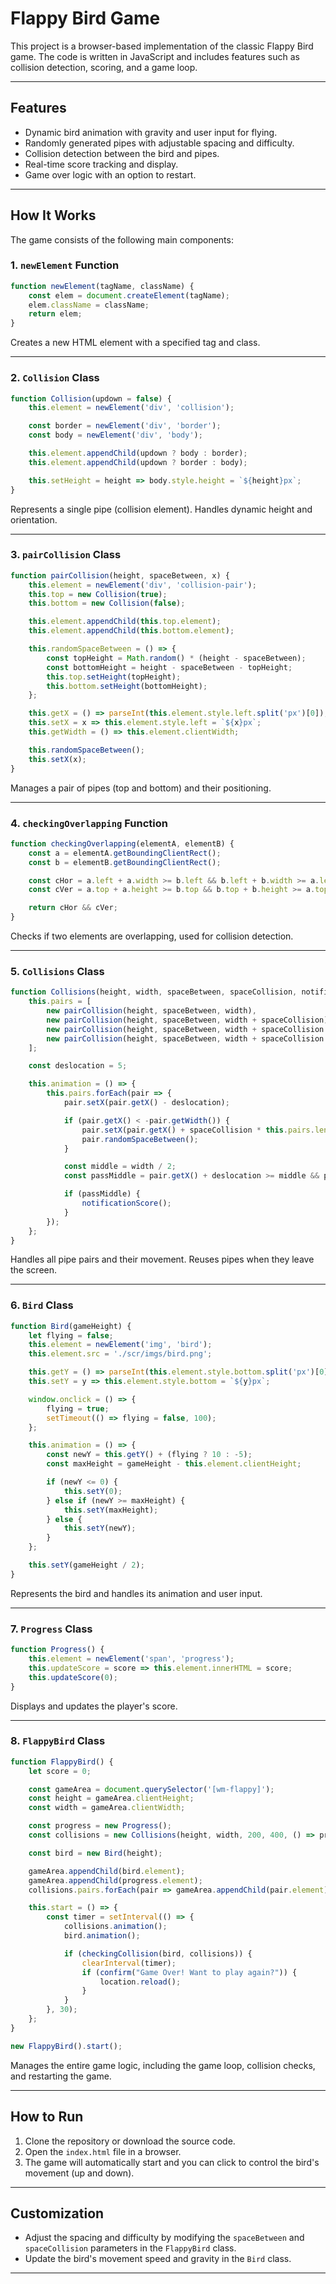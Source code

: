 # Flappy Bird Game

This project is a browser-based implementation of the classic Flappy Bird game. The code is written in JavaScript and includes features such as collision detection, scoring, and a game loop.

---

## Features
- Dynamic bird animation with gravity and user input for flying.
- Randomly generated pipes with adjustable spacing and difficulty.
- Collision detection between the bird and pipes.
- Real-time score tracking and display.
- Game over logic with an option to restart.

---

## How It Works
The game consists of the following main components:

### 1. **`newElement` Function**
```javascript
function newElement(tagName, className) {
    const elem = document.createElement(tagName);
    elem.className = className;
    return elem;
}
```
Creates a new HTML element with a specified tag and class.

---

### 2. **`Collision` Class**
```javascript
function Collision(updown = false) {
    this.element = newElement('div', 'collision');

    const border = newElement('div', 'border');
    const body = newElement('div', 'body');

    this.element.appendChild(updown ? body : border);
    this.element.appendChild(updown ? border : body);

    this.setHeight = height => body.style.height = `${height}px`;
}
```
Represents a single pipe (collision element). Handles dynamic height and orientation.

---

### 3. **`pairCollision` Class**
```javascript
function pairCollision(height, spaceBetween, x) {
    this.element = newElement('div', 'collision-pair');
    this.top = new Collision(true);
    this.bottom = new Collision(false);

    this.element.appendChild(this.top.element);
    this.element.appendChild(this.bottom.element);

    this.randomSpaceBetween = () => {
        const topHeight = Math.random() * (height - spaceBetween);
        const bottomHeight = height - spaceBetween - topHeight;
        this.top.setHeight(topHeight);
        this.bottom.setHeight(bottomHeight);
    };

    this.getX = () => parseInt(this.element.style.left.split('px')[0]);
    this.setX = x => this.element.style.left = `${x}px`;
    this.getWidth = () => this.element.clientWidth;

    this.randomSpaceBetween();
    this.setX(x);
}
```
Manages a pair of pipes (top and bottom) and their positioning.

---

### 4. **`checkingOverlapping` Function**
```javascript
function checkingOverlapping(elementA, elementB) {
    const a = elementA.getBoundingClientRect();
    const b = elementB.getBoundingClientRect();

    const cHor = a.left + a.width >= b.left && b.left + b.width >= a.left;
    const cVer = a.top + a.height >= b.top && b.top + b.height >= a.top;

    return cHor && cVer;
}
```
Checks if two elements are overlapping, used for collision detection.

---

### 5. **`Collisions` Class**
```javascript
function Collisions(height, width, spaceBetween, spaceCollision, notificationScore) {
    this.pairs = [
        new pairCollision(height, spaceBetween, width),
        new pairCollision(height, spaceBetween, width + spaceCollision),
        new pairCollision(height, spaceBetween, width + spaceCollision * 2),
        new pairCollision(height, spaceBetween, width + spaceCollision * 3)
    ];

    const deslocation = 5;

    this.animation = () => {
        this.pairs.forEach(pair => {
            pair.setX(pair.getX() - deslocation);

            if (pair.getX() < -pair.getWidth()) {
                pair.setX(pair.getX() + spaceCollision * this.pairs.length);
                pair.randomSpaceBetween();
            }

            const middle = width / 2;
            const passMiddle = pair.getX() + deslocation >= middle && pair.getX() < middle;

            if (passMiddle) {
                notificationScore();
            }
        });
    };
}
```
Handles all pipe pairs and their movement. Reuses pipes when they leave the screen.

---

### 6. **`Bird` Class**
```javascript
function Bird(gameHeight) {
    let flying = false;
    this.element = newElement('img', 'bird');
    this.element.src = './scr/imgs/bird.png';

    this.getY = () => parseInt(this.element.style.bottom.split('px')[0]);
    this.setY = y => this.element.style.bottom = `${y}px`;

    window.onclick = () => {
        flying = true;
        setTimeout(() => flying = false, 100);
    };

    this.animation = () => {
        const newY = this.getY() + (flying ? 10 : -5);
        const maxHeight = gameHeight - this.element.clientHeight;

        if (newY <= 0) {
            this.setY(0);
        } else if (newY >= maxHeight) {
            this.setY(maxHeight);
        } else {
            this.setY(newY);
        }
    };

    this.setY(gameHeight / 2);
}
```
Represents the bird and handles its animation and user input.

---

### 7. **`Progress` Class**
```javascript
function Progress() {
    this.element = newElement('span', 'progress');
    this.updateScore = score => this.element.innerHTML = score;
    this.updateScore(0);
}
```
Displays and updates the player's score.

---

### 8. **`FlappyBird` Class**
```javascript
function FlappyBird() {
    let score = 0;

    const gameArea = document.querySelector('[wm-flappy]');
    const height = gameArea.clientHeight;
    const width = gameArea.clientWidth;

    const progress = new Progress();
    const collisions = new Collisions(height, width, 200, 400, () => progress.updateScore(++score));

    const bird = new Bird(height);

    gameArea.appendChild(bird.element);
    gameArea.appendChild(progress.element);
    collisions.pairs.forEach(pair => gameArea.appendChild(pair.element));

    this.start = () => {
        const timer = setInterval(() => {
            collisions.animation();
            bird.animation();

            if (checkingCollision(bird, collisions)) {
                clearInterval(timer);
                if (confirm("Game Over! Want to play again?")) {
                    location.reload();
                }
            }
        }, 30);
    };
}

new FlappyBird().start();
```
Manages the entire game logic, including the game loop, collision checks, and restarting the game.

---

## How to Run
1. Clone the repository or download the source code.
2. Open the `index.html` file in a browser.
3. The game will automatically start and you can click to control the bird's movement (up and down).

---

## Customization
- Adjust the spacing and difficulty by modifying the `spaceBetween` and `spaceCollision` parameters in the `FlappyBird` class.
- Update the bird's movement speed and gravity in the `Bird` class.

---
